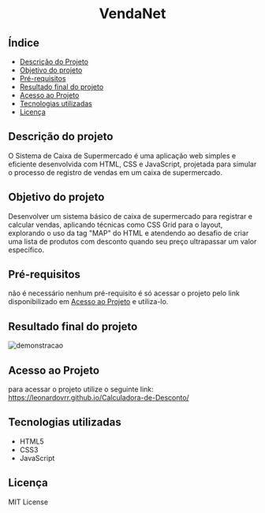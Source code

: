 <h1 align="center">
    VendaNet
</h1>

## Índice
- [Descrição do Projeto](#descrição-do-projeto)
- [Objetivo do projeto](#objetivo-do-projeto)
- [Pré-requisitos](#pré-requisitos)
- [Resultado final do projeto](#resultado-final-do-projeto)
- [Acesso ao Projeto](#acesso-ao-projeto)
- [Tecnologias utilizadas](#tecnologias-utilizadas)
- [Licença](#licença)

## Descrição do projeto
O Sistema de Caixa de Supermercado é uma aplicação web simples e eficiente desenvolvida com HTML, CSS e JavaScript, projetada para simular o processo de registro de vendas em um caixa de supermercado.

## Objetivo do projeto
Desenvolver um sistema básico de caixa de supermercado para registrar e calcular vendas, aplicando técnicas como CSS Grid para o layout, explorando o uso da tag "MAP" do HTML e atendendo ao desafio de criar uma lista de produtos com desconto quando seu preço ultrapassar um valor específico.

## Pré-requisitos
não é necessário nenhum pré-requisito é só acessar o projeto pelo link disponibilizado em [Acesso ao Projeto](#acesso-ao-projeto) e utiliza-lo.

## Resultado final do projeto
![demonstracao](https://github.com/user-attachments/assets/10a7bf31-15f1-4104-86f0-473d91c80f91)







## Acesso ao Projeto
para acessar o projeto utilize o seguinte link: https://leonardovrr.github.io/Calculadora-de-Desconto/


## Tecnologias utilizadas
- HTML5
- CSS3
- JavaScript

## Licença
MIT License
